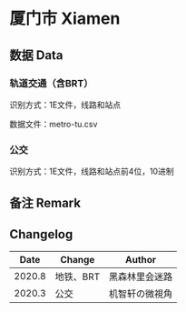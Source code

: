 # 厦门市 Xiamen

## 数据 Data

### 轨道交通（含BRT）

识别方式：1E文件，线路和站点

数据文件：metro-tu.csv

### 公交

识别方式：1E文件，线路和站点前4位，10进制

## 备注 Remark

## Changelog

Date | Change | Author
-----|--------|-------
2020.8 | 地铁、BRT | 黑森林里会迷路
2020.3 | 公交 | 机智轩の微視角
